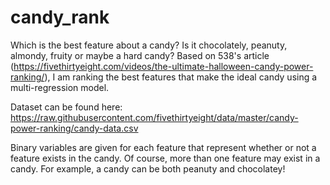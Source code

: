 # candy_rank
Which is the best feature about a candy? Is it chocolately, peanuty, almondy, fruity or maybe a hard candy?
Based on 538's article (https://fivethirtyeight.com/videos/the-ultimate-halloween-candy-power-ranking/), I am ranking the best features that make the ideal candy using a multi-regression model. 

Dataset can be found here:
https://raw.githubusercontent.com/fivethirtyeight/data/master/candy-power-ranking/candy-data.csv

Binary variables are given for each feature that represent whether or not a feature exists in the candy. Of course, more than one feature may exist in a candy.
For example, a candy can be both peanuty and chocolatey!
